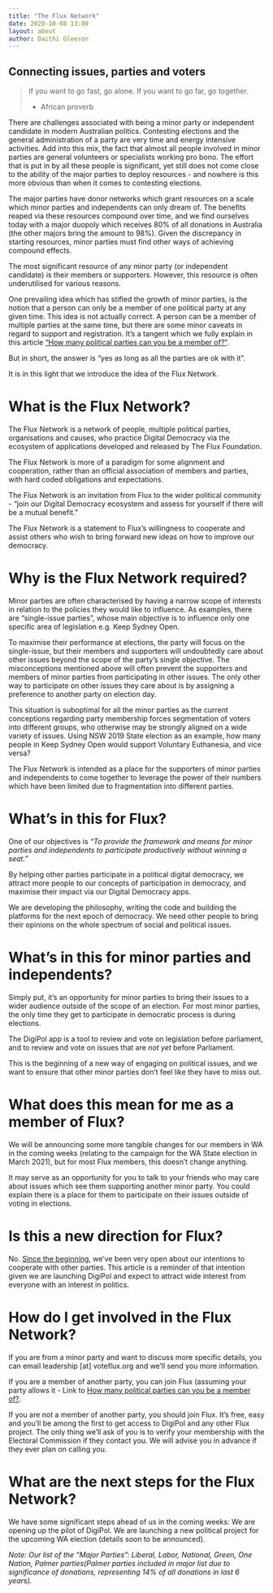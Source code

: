 ```yaml
---
title: "The Flux Network"
date: 2020-10-08 13:00
layout: about
author: Daithí Gleeson
---
```


## Connecting issues, parties and voters

> If you want to go fast, go alone.
> If you want to go far, go together.
> - African proverb

There are challenges associated with being a minor party or independent candidate in modern Australian politics. Contesting elections and the general administration of a party are very time and energy intensive activities. Add into this mix, the fact that almost all people involved in minor parties are general volunteers or specialists working pro bono. The effort that is put in by all these people is significant, yet still does not come close to the ability of the major parties to deploy resources - and nowhere is this more obvious than when it comes to contesting elections.

The major parties have donor networks which grant resources on a scale which minor parties and independents can only dream of. The benefits reaped via these resources compound over time, and we find ourselves today with a major duopoly which receives 80% of all donations in Australia (the other majors bring the amount to 98%). Given the discrepancy in starting resources, minor parties must find other ways of achieving compound effects.

The most significant resource of any minor party (or independent candidate) is their members or supporters. However, this resource is often underutilised for various reasons.

One prevailing idea which has stifled the growth of minor parties, is the notion that a person can only be a member of one political party at any given time. This idea is not actually correct. A person can be a member of multiple parties at the same time, but there are some minor caveats in regard to support and registration. It’s a tangent which we fully explain in this article [“How many political parties can you be a member of?”](https://www.voteflux.org/how-many-parties-can-you-be-a-member-of).

But in short, the answer is “yes as long as all the parties are ok with it”.

It is in this light that we introduce the idea of the Flux Network.


# What is the Flux Network?

The Flux Network is a network of people, multiple political parties, organisations and causes, who practice Digital Democracy via the ecosystem of applications developed and released by The Flux Foundation.

The Flux Network is more of a paradigm for some alignment and cooperation, rather than an official association of members and parties, with hard coded obligations and expectations.

The Flux Network is an invitation from Flux to the wider political community - “join our Digital Democracy ecosystem and assess for yourself if there will be a mutual benefit.”

The Flux Network is a statement to Flux’s willingness to cooperate and assist others who wish to bring forward new ideas on how to improve our democracy.

# Why is the Flux Network required?

Minor parties are often characterised by having a narrow scope of interests in relation to the policies they would like to influence. As examples, there are “single-issue parties”, whose main objective is to influence only one specific area of legislation e.g. Keep Sydney Open.

To maximise their performance at elections, the party will focus on the single-issue, but their members and supporters will undoubtedly care about other issues beyond the scope of the party’s single objective. The misconceptions mentioned above will often prevent the supporters and members of minor parties from participating in other issues. The only other way to participate on other issues they care about is by assigning a preference to another party on election day.

This situation is suboptimal for all the minor parties as the current conceptions regarding party membership forces segmentation of voters into different groups, who otherwise may be strongly aligned on a wide variety of issues. Using NSW 2019 State election as an example, how many people in Keep Sydney Open would support Voluntary Euthanesia, and vice versa?

The Flux Network is intended as a place for the supporters of minor parties and independents to come together to leverage the power of their numbers which have been limited due to fragmentation into different parties.

# What’s in this for Flux?

One of our objectives is *“To provide the framework and means for minor parties and independents to participate productively without winning a seat.”*

By helping other parties participate in a political digital democracy, we attract more people to our concepts of participation in democracy, and maximise their impact via our Digital Democracy apps.

We are developing the philosophy, writing the code and building the platforms for the next epoch of democracy. We need other people to bring their opinions on the whole spectrum of social and political issues.

# What’s in this for minor parties and independents?

Simply put, it’s an opportunity for minor parties to bring their issues to a wider audience outside of the scope of an election. For most minor parties, the only time they get to participate in democratic process is during elections.

The DigiPol app is a tool to review and vote on legislation before parliament, and to review and vote on issues that are *not yet* before Parliament.

This is the beginning of a new way of engaging on political issues, and we want to ensure that other minor parties don’t feel like they have to miss out.

# What does this mean for me as a member of Flux?

We will be announcing some more tangible changes for our members in WA in the coming weeks (relating to the campaign for the WA State election in March 2021), but for most Flux members, this doesn’t change anything.

It may serve as an opportunity for you to talk to your friends who may care about issues which see them supporting another minor party. You could explain there is a place for them to participate on their issues outside of voting in elections.

# Is this a new direction for Flux?

No. [Since the beginning](https://voteflux.org/letter-to-parties/), we’ve been very open about our intentions to cooperate with other parties. This article is a reminder of that intention given we are launching DigiPol and expect to attract wide interest from everyone with an interest in politics.

# How do I get involved in the Flux Network?

If you are from a minor party and want to discuss more specific details, you can email leadership [at] voteflux.org and we’ll send you more information.

If you are a member of another party, you can join Flux (assuming your party allows it - Link to [How many political parties can you be a member of?](https://www.voteflux.org/how-many-parties-can-you-be-a-member-of).

If you are not a member of another party, you should join Flux. It’s free, easy and you’ll be among the first to get access to DigiPol and any other Flux project. The only thing we’ll ask of you is to verify your membership with the Electoral Commission if they contact you. We will advise you in advance if they ever plan on calling you.

# What are the next steps for the Flux Network?

We have some significant steps ahead of us in the coming weeks:
We are opening up the pilot of DigiPol.
We are launching a new political project for the upcoming WA election (details soon to be announced).

*Note: Our list of the “Major Parties”: Liberal, Labor, National, Green, One Nation, Palmer parties(Palmer parties included in major list due to significance of donations, representing 14% of all donations in last 6 years).*
